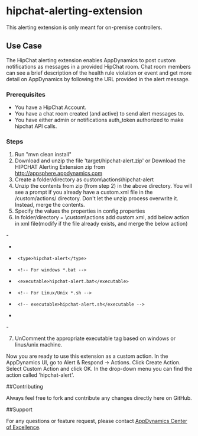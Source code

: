hipchat-alerting-extension
==========================

This alerting extension is only meant for on-premise controllers.

## Use Case

The HipChat alerting extension enables AppDynamics to post custom notifications as messages in a provided HipChat room. Chat room members can see a brief description of the health rule violation or event and get more detail on AppDynamics by following the URL provided in the alert message.

### Prerequisites

- You have a HipChat Account.
- You have a chat room created (and active) to send alert messages to.
- You have either admin or notifications auth_token authorized to make hipchat API calls.

### Steps

1. Run "mvn clean install"
2. Download and unzip the file 'target/hipchat-alert.zip'
or Download the HIPCHAT Alerting Extension zip from http://appsphere.appdynamics.com
3. Create a folder/directory as <controller-install-path>custom\actions\hipchat-alert
4. Unzip the contents from zip (from step 2) in the above directory. You will see a prompt if you already have a custom.xml file in the /custom/actions/ directory. Don't let the unzip process overwrite it. Instead, merge the contents.
5. Specify the values the properties in config.properties
6. In folder/directory = <controller-install-path>\custom\actions add custom.xml, add below action in xml file(modify if the file already exists, and merge the below action)

 -<custom-actions>
 -	<action>
 -		<type>hipchat-alert</type>
 -      <!-- For windows *.bat -->
 -		<executable>hipchat-alert.bat</executable>
 -		<!-- For Linux/Unix *.sh -->
 -		<!-- executable>hipchat-alert.sh</executable -->
 -	</action>
 -</custom-actions>

7. UnComment the appropriate executable tag based on windows or linus/unix machine.

Now you are ready to use this extension as a custom action. In the AppDynamics UI, go to Alert & Respond -> Actions. Click Create Action. Select Custom Action and click OK. In the drop-down menu you can find the action called 'hipchat-alert'.

##Contributing

Always feel free to fork and contribute any changes directly here on GitHub.

##Support

For any questions or feature request, please contact [AppDynamics Center of Excellence](mailto:ace-request@appdynamics.com).



